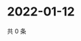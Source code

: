# 2022-01-12

共 0 条

<!-- BEGIN WEIBO -->
<!-- 最后更新时间 Wed Jan 12 2022 20:20:13 GMT+0800 (China Standard Time) -->

<!-- END WEIBO -->
